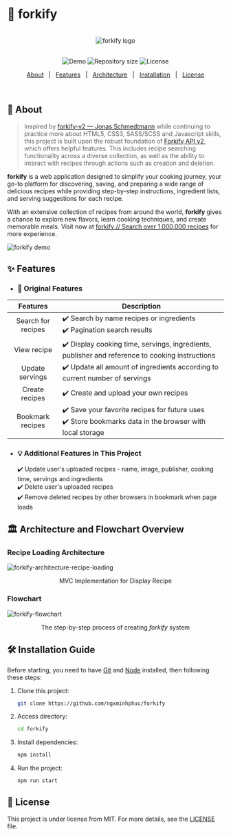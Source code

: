 # :rocket: forkify

<br>
<div align="center"> 
  <img src="https://github.com/ngxminhphuc/forkify/assets/55644028/a10462b0-efe1-43da-b1dd-5d3ce9da2013" alt="forkify logo" />
</div>
<br>

<p align="center">
  <img alt="Demo" src="https://img.shields.io/badge/demo-online-green.svg" />

  <img alt="Repository size" src="https://img.shields.io/github/repo-size/ngxminhphuc/forkify?color=blue">

  <img alt="License" src="https://img.shields.io/github/license/ngxminhphuc/forkify?color=yellow">
</p>

<p align="center">
  <a href="#dart-about">About</a> &#xa0; | &#xa0; 
  <a href="#sparkles-features">Features</a> &#xa0; | &#xa0;
  <a href="#classical_building-architecture-and-flowchart-overview">Architecture</a> &#xa0; | &#xa0;
  <a href="#hammer_and_wrench-installation-guide">Installation</a> &#xa0; | &#xa0;
  <a href="#memo-license">License</a>
</p>
<br>

## :dart: About

> Inspired by [forkify-v2 — Jonas Schmedtmann](https://forkify-v2.netlify.app/) while continuing to practice more about HTML5, CSS3, SASS/SCSS and Javascript skills, this project is built upon the robust foundation of [Forkify API v2](https://forkify-api.herokuapp.com/v2/), which offers helpful features. This includes recipe searching functionality across a diverse collection, as well as the ability to interact with recipes through actions such as creation and deletion.

**forkify** is a web application designed to simplify your cooking journey, your go-to platform for discovering, saving, and preparing a wide range of delicious recipes while providing step-by-step instructions, ingredient lists, and serving suggestions for each recipe.

With an extensive collection of recipes from around the world, **forkify** gives a chance to explore new flavors, learn cooking techniques, and create memorable meals. Visit now at [forkify // Search over 1,000,000 recipes](https://forkify-ngxminhphuc.netlify.app) for more experience.

![forkify demo](https://github.com/ngxminhphuc/forkify/assets/55644028/10c6e7d5-8829-4a9f-9620-7dc929c28f18)

## :sparkles: Features

- ### :seedling: Original Features

|      Features      | Description                                                                                                                                 |
| :----------------: | ------------------------------------------------------------------------------------------------------------------------------------------- |
| Search for recipes | :heavy_check_mark: Search by name recipes or ingredients <br> :heavy_check_mark: Pagination search results                                  |
|    View recipe     | :heavy_check_mark: Display cooking time, servings, ingredients, publisher and reference to cooking instructions                             |
|  Update servings   | :heavy_check_mark: Update all amount of ingredients according to current number of servings                                                 |
|   Create recipes   | :heavy_check_mark: Create and upload your own recipes                                                                                       |
|  Bookmark recipes  | :heavy_check_mark: Save your favorite recipes for future uses<br> :heavy_check_mark: Store bookmarks data in the browser with local storage |

- ### :bulb: Additional Features in This Project

  :heavy_check_mark: Update user's uploaded recipes - name, image, publisher, cooking time, servings and ingredients  
  :heavy_check_mark: Delete user's uploaded recipes  
  :heavy_check_mark: Remove deleted recipes by other browsers in bookmark when page loads

## :classical_building: Architecture and Flowchart Overview

### Recipe Loading Architecture

![forkify-architecture-recipe-loading](https://github.com/ngxminhphuc/forkify/assets/55644028/10a32edc-268b-4ea4-89d0-a44e3af9a9be)

  <p align="center">MVC Implementation for Display Recipe</p>

### Flowchart

![forkify-flowchart](https://github.com/ngxminhphuc/forkify/assets/55644028/f7d1e80d-dcda-4f9b-91e1-a1ad481d91fb)

  <p align="center">The step-by-step process of creating <i>forkify</i> system</p>

## :hammer_and_wrench: Installation Guide

Before starting, you need to have [Git](https://git-scm.com) and [Node](https://nodejs.org/en/) installed, then following these steps:

1. Clone this project:

   ```bash
   git clone https://github.com/ngxminhphuc/forkify
   ```

1. Access directory:

   ```bash
   cd forkify
   ```

1. Install dependencies:

   ```bash
   npm install
   ```

1. Run the project:

   ```bash
   npm run start
   ```

## :memo: License

This project is under license from MIT. For more details, see the [LICENSE](LICENSE) file.
